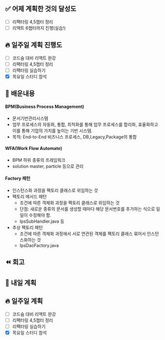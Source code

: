 ## ✅ 어제 계획한 것의 달성도

- [ ] 리팩터링 4,5챕터 정리
- [ ] 리액트 6챕터까지 진행(실습!)

## 🔥 일주일 계획 진행도

- [ ] 코드숨 대비 리액트 완강
- [ ] 리팩터링 4,5챕터 정리
- [ ] 리팩터링 실습하기
- [x] 목요일 스터디 참석

## 💬 배운내용

#### BPM(Business Process Management)
- 문서기반관리시스템
- 업무 프로세스의 자동화, 통합, 최적화를 통해 업무 프로세스를 합리화, 효율화하고 이를 통해 기업의 가치를 높이는 기반 시스템.
- 목적: End-to-End 비즈니스 프로세스, DB,Legacy,Package의 통합

#### WFA(Work Flow Automate)
- BPM 하위 종류의 프레임워크
- solution master, particle 등으로 관리

#### Factory 패턴
- 인스턴스화 과정을 팩토리 클래스로 위임하는 것
- 팩토리 메서드 패턴
	- 조건에 따른 객체화 과정을 팩토리 클래스로 위임하는 것
	- 단점: 새로운 종류의 문서를 생성할 때마다 해당 문서번호를 추가하는 식으로 일일이 수정해야 함.
	- IpsSubHandler.java 등
- 추상 팩토리 패턴
	- 조건에 따른 객체화 과정에서 서로 연관된 객체를 팩토리 클래스 묶어서 인스턴스화하는 것
	- IpsDaoFactory.java


## ⏪ 회고



## 🔰 내일 계획



## 🔥 일주일 계획

- [ ] 코드숨 대비 리액트 완강
- [ ] 리팩터링 4,5챕터 정리
- [ ] 리팩터링 실습하기
- [x] 목요일 스터디 참석
